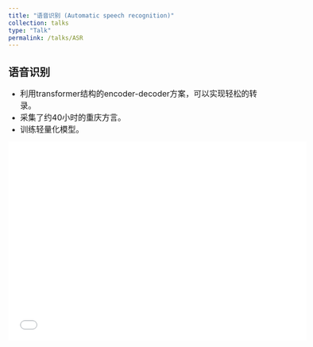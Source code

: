 ```yaml
---
title: "语音识别 (Automatic speech recognition)"
collection: talks
type: "Talk"
permalink: /talks/ASR
---
```


## 语音识别 
- <font size=3> 利用transformer结构的encoder-decoder方案，可以实现轻松的转录。</font>  
- <font size=3> 采集了约40小时的重庆方言。</font>
- <font size=3> 训练轻量化模型。 </font>
<iframe 
src="//player.bilibili.com/player.html?isOutside=true&aid=1705132836&bvid=BV1dT421i7ZU&cid=1562461104&p=1"
scrolling="no" 
width="600px" height="400px" 
border="0" frameborder="no" framespacing="0" allowfullscreen="true"> 
</iframe>

